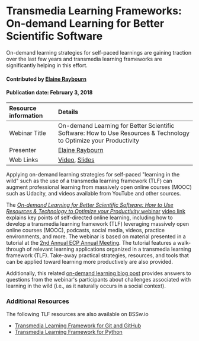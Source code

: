 # Transmedia Learning Frameworks: On-demand Learning for Better Scientific Software

<!-- deck text start -->
On-demand learning strategies for self-paced learnings are gaining traction over the last few years and transmedia learning frameworks are significantly helping in this effort. 
<!-- deck text end -->

#### Contributed by [Elaine Raybourn](https://github.com/elaineraybourn "Elaine Raybourn")

#### Publication date: February 3, 2018

Resource information | Details
:--- | :--- 
Webinar Title | On-demand Learning for Better Scientific Software: How to Use Resources & Technology to Optimize your Productivity
Presenter | [Elaine Raybourn](https://github.com/elaineraybourn "Elaine Raybourn")
Web Links | [Video](https://www.youtube.com/watch?v=Ssh8VDj6Nro), [Slides](http://ideas-productivity.org/wordpress/wp-content/uploads/2018/05/webinar018-slides.pdf)

Applying on-demand learning strategies for self-paced "learning in the wild" such as the use of a transmedia learning framework (TLF) can augment professional learning from massively open online courses (MOOC) such as Udacity, and videos available from YouTube and other sources. 

The [*On-demand Learning for Better Scientific Software: How to Use Resources & Technology to Optimize your Productivity* webinar](https://ideas-productivity.org/events/hpc-best-practices-webinars/#webinar018o) [video link](https://www.youtube.com/watch?v=Ssh8VDj6Nro) explains key points of self-directed online learning, including how to develop a transmedia learning framework (TLF) leveraging massively open online courses (MOOC), podcasts, social media, videos, practice environments, and more. The webinar is based on material presented in a tutorial at the [2nd Annual ECP Annual Meeting](https://www.ecpannualmeeting.com).  The tutorial features a walk-through of relevant learning applications organized in a transmedia learning framework (TLF). Take-away practical strategies, resources, and tools that can be applied toward learning more productively are also provided.

Additionally, this related [on-demand learning blog post](https://bssw.io/blog_posts/on-demand-learning-for-better-scientific-software-how-to-use-resources-technology-to-optimize-your-productivity) provides answers to questions from the webinar's participants about challenges associated with learning in the wild (i.e., as it naturally occurs in a social context).

### Additional Resources
The following TLF resources are also available on BSSw.io
* [Transmedia Learning Framework for Git and GitHub](OnlineLearningTLF.Git.md)
* [Transmedia Learning Framework for Python](OnlineLearningTLF.Python.md)

<!---
Publish: preview
Pinned: no
Topics: Personal productivity and sustainability
RSS update: 2018-02-03
--->
